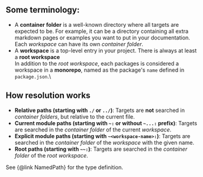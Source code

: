 ## Some terminology:

* A **container folder** is a well-known directory where all targets are expected to be. For example, it can be a directory containing all extra markdown pages or examples you want to put in your documentation. Each *workspace* can have its own *container folder*.
* A **workspace** is a top-level entry in your project. There is always at least a **root workspace**\
  In addition to the *root workspace*, each packages is considered a workspace in a **monorepo**, named as the package's `name` defined in `package.json`.\

## How resolution works

* **Relative paths (starting with `./` or `../`)**: Targets are **not** searched in *container folders*, but relative to the current file.
* **Current module paths (starting with `~:` or without `~...:` prefix)**: Targets are searched in the *container folder* of the current *workspace*.
* **Explicit module paths (starting with `~<workspace-name>:`)**: Targets are searched in the *container folder* of the *workspace* with the given name.
* **Root paths (starting with `~~:`)**: Targets are searched in the *container folder* of the *root workspace*.

See {@link NamedPath} for the type definition.